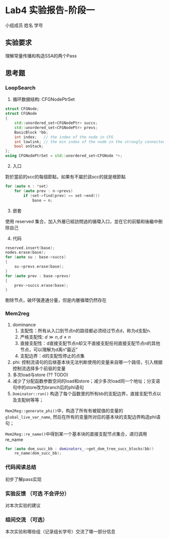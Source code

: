 # Lab4 实验报告-阶段一

小组成员 姓名 学号

## 实验要求

理解常量传播和构造SSA的两个Pass

## 思考题
### LoopSearch
1. 循环数据结构: CFGNodePtrSet

```cpp
struct CFGNode;
struct CFGNode
{
    std::unordered_set<CFGNodePtr> succs;
    std::unordered_set<CFGNodePtr> prevs;
    BasicBlock *bb;
    int index;   // the index of the node in CFG
    int lowlink; // the min index of the node in the strongly connected componets
    bool onStack;
};
using CFGNodePtrSet = std::unordered_set<CFGNode *>;
```

2. 入口

對於當前的scc的每個節點，如果有不屬於該scc的就是根節點
```cpp
for (auto n : *set)
    for (auto prev : n->prevs)
        if (set->find(prev) == set->end())
            base = n;
```

3. 嵌套

使用 reserved 集合，加入外層已經訪問過的循環入口，並在它的前驅和後繼中刪除自己

4. 代码

```cpp
reserved.insert(base);
nodes.erase(base);
for (auto su : base->succs)
{
    su->prevs.erase(base);
}
for (auto prev : base->prevs)
{
    prev->succs.erase(base);
}
```
刪除节点，破坏强連通分量，但是内層循環仍然存在

### Mem2reg
1. dominance
   1. 支配性：所有从入口到节点n的路径都必须经过节点d，称为d支配n.
   2. 严格支配性: $`d\gg n, d\neq n`$
   3. 直接支配性：d直接支配节点n却又不直接支配任何直接支配节点n的其他节点，可以理解为d离n“最近”
   4. 支配边界：d的支配性停止的点集
2. phi: 控制流语句的后继基本块无法判断使用的变量来自哪一个路径，引入根据控制流选择多个前驱的变量
3. 多次load与store (?? TODO)
4. 减少了分配函数参数空间的load和store；减少多次load同一个地址；分支语句中的store改为branch后的phi语句
5. `Dominator::run()` 构造了每个函数里的所有bb的支配边界，直接支配节点以及支配树等等；

`Mem2Reg::generate_phi()`中，构造了所有有被赋值的变量的 `global_live_var_name`, 然后在所有的变量所对应的基本块的支配边界构造phi语句；

`Mem2Reg::re_name()`中得到某一个基本块的直接支配节点集合，递归调用re_name
```cpp
for (auto dom_succ_bb : dominators_->get_dom_tree_succ_blocks(bb))
    re_name(dom_succ_bb);
```

### 代码阅读总结

初步了解pass实现

### 实验反馈 （可选 不会评分）

对本次实验的建议

### 组间交流 （可选）

本次实验和哪些组（记录组长学号）交流了哪一部分信息
